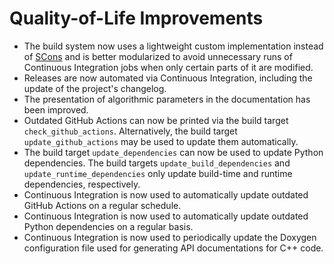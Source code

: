 # Quality-of-Life Improvements

- The build system now uses a lightweight custom implementation instead of [SCons](https://scons.org/) and is better modularized to avoid unnecessary runs of Continuous Integration jobs when only certain parts of it are modified.
- Releases are now automated via Continuous Integration, including the update of the project's changelog.
- The presentation of algorithmic parameters in the documentation has been improved.
- Outdated GitHub Actions can now be printed via the build target `check_github_actions`. Alternatively, the build target `update_github_actions` may be used to update them automatically.
- The build target `update_dependencies` can now be used to update Python dependencies. The build targets `update_build_dependencies` and `update_runtime_dependencies` only update build-time and runtime dependencies, respectively.
- Continuous Integration is now used to automatically update outdated GitHub Actions on a regular schedule.
- Continuous Integration is now used to automatically update outdated Python dependencies on a regular basis.
- Continuous Integration is now used to periodically update the Doxygen configuration file used for generating API documentations for C++ code.
